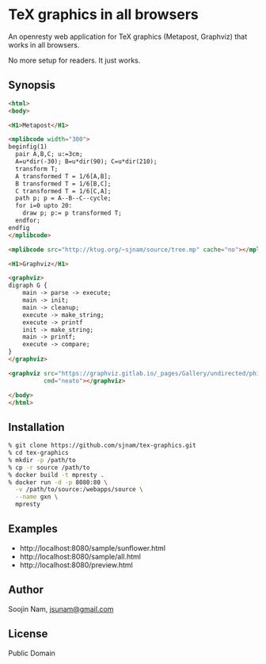 TeX graphics in all browsers
=======
An openresty web application for TeX graphics (Metapost, Graphviz) that works
in all browsers.

No more setup for readers. It just works.

Synopsis
---------

````html
<html>
<body>

<H1>Metapost</H1>

<mplibcode width="300">
beginfig(1)
  pair A,B,C; u:=3cm;
  A=u*dir(-30); B=u*dir(90); C=u*dir(210);
  transform T;
  A transformed T = 1/6[A,B];
  B transformed T = 1/6[B,C];
  C transformed T = 1/6[C,A];
  path p; p = A--B--C--cycle;
  for i=0 upto 20:
    draw p; p:= p transformed T;
  endfor;
endfig
</mplibcode>

<mplibcode src="http://ktug.org/~sjnam/source/tree.mp" cache="no"></mplibcode>

<H1>Graphviz</H1>

<graphviz>
digraph G {
    main -> parse -> execute;
    main -> init;
    main -> cleanup;
    execute -> make_string;
    execute -> printf
    init -> make_string;
    main -> printf;
    execute -> compare;
}
</graphviz>

<graphviz src="https://graphviz.gitlab.io/_pages/Gallery/undirected/philo.gv.txt"
          cmd="neato"></graphviz>

</body>
</html>
````

Installation
------------
```bash
% git clone https://github.com/sjnam/tex-graphics.git
% cd tex-graphics
% mkdir -p /path/to
% cp -r source /path/to
% docker build -t mpresty .
% docker run -d -p 8080:80 \
  -v /path/to/source:/webapps/source \
  --name gxn \
  mpresty
```

Examples
--------
- http://localhost:8080/sample/sunflower.html
- http://localhost:8080/sample/all.html
- http://localhost:8080/preview.html

Author
------
Soojin Nam, jsunam@gmail.com

License
-------
Public Domain
